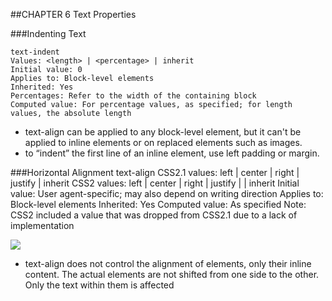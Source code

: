 ##CHAPTER 6 Text Properties 

###Indenting Text

	text-indent
	Values: <length> | <percentage> | inherit
	Initial value: 0
	Applies to: Block-level elements
	Inherited: Yes
	Percentages: Refer to the width of the containing block
	Computed value: For percentage values, as specified; for length values, the absolute length

- text-align can be applied to any block-level element, but it can't be applied to inline elements or on replaced elements such as images.
-  to “indent” the first line of an inline element, use left padding or margin.


###Horizontal Alignment
	text-align
	CSS2.1 values: left | center | right | justify | inherit
	CSS2 values: left | center | right | justify | <string> | inherit
	Initial value: User agent-specific; may also depend on writing direction
	Applies to: Block-level elements
	Inherited: Yes
	Computed value: As specified
	Note: CSS2 included a <string> value that was dropped from CSS2.1 due to
	a lack of implementation

![](http://i.imgur.com/yeGRrXZ.png)

- text-align does not control the alignment of elements, only their inline content. The actual elements are not shifted from one side to the other. Only the text within them is affected
